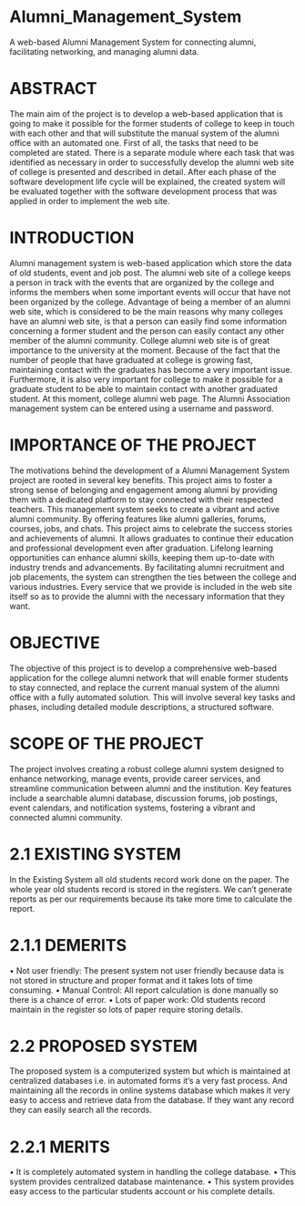 # Alumni_Management_System
 A web-based Alumni Management System for connecting alumni, facilitating networking, and managing alumni data.
# ABSTRACT
The main aim of the project is to develop a web-based application that is going to make it possible for the former students of college to keep in touch with each other and that will substitute the manual system of the alumni office with an automated one. First of all, the tasks that need to be completed are stated. There is a separate module where each task that was identified as necessary in order to successfully develop the alumni web site of college is presented and described in detail. After each phase of the software development life cycle will be explained, the created system will be evaluated together with the software development process that was applied in order to implement the web site.
# INTRODUCTION
Alumni management system is web-based application which store the data of old students, event and job post. The alumni web site of a college keeps a person in track with the events that are organized by the college and informs the members when some important events will occur that have not been organized by the college. Advantage of being a member of an alumni web site, which is considered to be the main reasons why many colleges have an alumni web site, is that a person can easily find some information concerning a former student and the person can easily contact any other member of the alumni community. College alumni web site is of great importance to the university at the moment. Because of the fact that the number of people that have graduated at college is growing fast, maintaining contact with the graduates has become a very important issue. Furthermore, it is also very important for college to make it possible for a graduate student to be able to maintain contact with another graduated student. At this moment, college alumni web page. The Alumni Association management system can be entered using a username and password.
# IMPORTANCE OF THE PROJECT
The motivations behind the development of a Alumni Management System project are rooted in several key benefits. This project aims to foster a strong sense of belonging and engagement among alumni by providing them with a dedicated platform to stay connected with their respected teachers. This management system seeks to create a vibrant and active alumni community. By offering features like alumni galleries, forums, courses, jobs, and chats. This project aims to celebrate the success stories and achievements of alumni. It allows graduates to continue their education and professional development even after graduation. Lifelong learning opportunities can enhance alumni skills, keeping them up-to-date with industry trends and advancements. By facilitating alumni recruitment and job placements, the system can strengthen the ties between the college and various industries. Every service that we provide is included in the web site itself so as to provide the alumni with the necessary information that they want.
# OBJECTIVE
The objective of this project is to develop a comprehensive web-based application for the college alumni network that will enable former students to stay connected, and replace the current manual system of the alumni office with a fully automated solution. This will involve several key tasks and phases, including detailed module descriptions, a structured software.
# SCOPE OF THE PROJECT
The project involves creating a robust college alumni system designed to enhance networking, manage events, provide career services, and streamline communication between alumni and the institution. Key features include a searchable alumni database, discussion forums, job postings, event calendars, and notification systems, fostering a vibrant and connected alumni community.
# 2.1 EXISTING SYSTEM
In the Existing System all old students record work done on the paper. The whole year old
students record is stored in the registers. We can’t generate reports as per our requirements
because its take more time to calculate the report.
# 2.1.1 DEMERITS
• Not user friendly: The present system not user friendly because data is not stored in
structure and proper format and it takes lots of time consuming.
• Manual Control: All report calculation is done manually so there is a chance of error.
• Lots of paper work: Old students record maintain in the register so lots of paper require
storing details.
# 2.2 PROPOSED SYSTEM
The proposed system is a computerized system but which is maintained at centralized
databases i.e. in automated forms it’s a very fast process. And maintaining all the records in
online systems database which makes it very easy to access and retrieve data from the database.
If they want any record they can easily search all the records.
# 2.2.1 MERITS
• It is completely automated system in handling the college database.
• This system provides centralized database maintenance.
• This system provides easy access to the particular students account or his complete
details.

